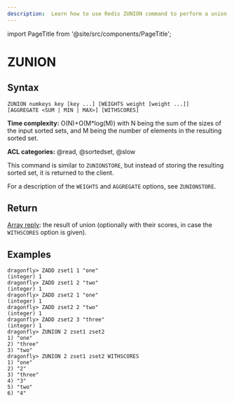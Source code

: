 ```yaml
---
description:  Learn how to use Redis ZUNION command to perform a union of multiple sorted sets, getting the sorted set of unique elements.
---
```


import PageTitle from '@site/src/components/PageTitle';

# ZUNION

<PageTitle title="Redis ZUNION Command (Documentation) | Dragonfly" />

## Syntax

    ZUNION numkeys key [key ...] [WEIGHTS weight [weight ...]] [AGGREGATE <SUM | MIN | MAX>] [WITHSCORES]

**Time complexity:** O(N)+O(M*log(M)) with N being the sum of the sizes of the input sorted sets, and M being the number of elements in the resulting sorted set.

**ACL categories:** @read, @sortedset, @slow

This command is similar to `ZUNIONSTORE`, but instead of storing the resulting
sorted set, it is returned to the client.

For a description of the `WEIGHTS` and `AGGREGATE` options, see `ZUNIONSTORE`.

## Return

[Array reply](https://redis.io/docs/reference/protocol-spec/#arrays): the result of union (optionally with their scores, in case 
the `WITHSCORES` option is given).

## Examples

```shell
dragonfly> ZADD zset1 1 "one"
(integer) 1
dragonfly> ZADD zset1 2 "two"
(integer) 1
dragonfly> ZADD zset2 1 "one"
(integer) 1
dragonfly> ZADD zset2 2 "two"
(integer) 1
dragonfly> ZADD zset2 3 "three"
(integer) 1
dragonfly> ZUNION 2 zset1 zset2
1) "one"
2) "three"
3) "two"
dragonfly> ZUNION 2 zset1 zset2 WITHSCORES
1) "one"
2) "2"
3) "three"
4) "3"
5) "two"
6) "4"
```
